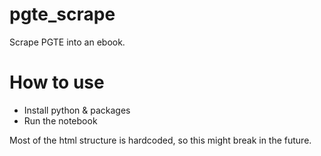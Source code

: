 # pgte_scrape
Scrape PGTE into an ebook.

# How to use
* Install python & packages
* Run the notebook

Most of the html structure is hardcoded, so this might break in the future.

